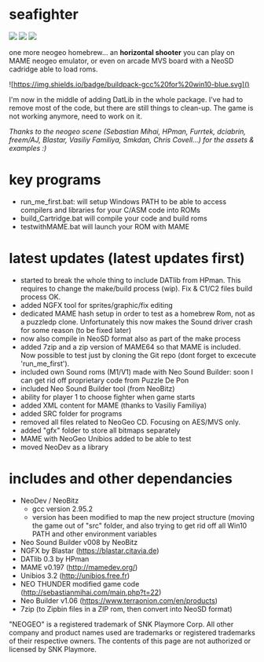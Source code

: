 # seafighter
![](https://img.shields.io/badge/devkit%20platform-windows-ff69b4.svg)
![](https://img.shields.io/badge/game%20platform-MAME-blue.svg)
![](https://img.shields.io/badge/game%20platform-NeoSD%20(real%20MVS%20or%20AES)-blue.svg)

one more neogeo homebrew... an **horizontal shooter** you can play on MAME neogeo emulator, or even on arcade MVS board with a NeoSD cadridge able to load roms.

![https://img.shields.io/badge/buildpack-gcc%20for%20win10-blue.svg]()

I'm now in the middle of adding DatLib in the whole package. I've had to remove most of the code, but there are still things to clean-up. The game is not working anymore, need to work on it.


*Thanks to the neogeo scene (Sebastian Mihai, HPman, Furrtek, dciabrin, freem/AJ, Blastar, Vasiliy Familiya, Smkdan, Chris Covell...) for the assets & examples :)*

# key programs
- run_me_first.bat: will setup Windows PATH to be able to access compilers and libraries for your C/ASM code into ROMs
- build_Cartridge.bat will compile your code and build roms
- testwithMAME.bat will launch your ROM with MAME

# latest updates (latest updates first)
- started to break the whole thing to include DATlib from HPman. This requires to change the make/build process (wip). Fix & C1/C2 files build process OK.
- added NGFX tool for sprites/graphic/fix editing
- dedicated MAME hash setup in order to test as a homebrew Rom, not as a puzzledp clone. Unfortunately this now makes the Sound driver crash for some reason (to be fixed later)
- now also compile in NeoSD format also as part of the make process
- added 7zip and a zip version of MAME64 so that MAME is included. Now possible to test just by cloning the Git repo (dont forget to excecute 'run_me_first').
- included own Sound roms (M1/V1) made with Neo Sound Builder: soon I can get rid off proprietary code from Puzzle De Pon
- included Neo Sound Builder tool (from NeoBitz)
- ability for player 1 to choose fighter when game starts
- added XML content for MAME (thanks to Vasiliy Familiya)
- added SRC folder for programs
- removed all files related to NeoGeo CD. Focusing on AES/MVS only.
- added "gfx" folder to store all bitmaps separately
- MAME with NeoGeo Unibios added to be able to test
- moved NeoDev as a library


# includes and other dependancies
- NeoDev / NeoBitz
  - gcc version 2.95.2
  - version has been modified to map the new project structure (moving the game out of "src" folder, and also trying to get rid off all Win10 PATH and other environment variables
- Neo Sound Builder v008 by NeoBitz
- NGFX by Blastar (https://blastar.citavia.de)
- DATlib 0.3 by HPman
- MAME v0.197 (http://mamedev.org/)
- Unibios 3.2 (http://unibios.free.fr)
- NEO THUNDER modified game code (http://sebastianmihai.com/main.php?t=22)
- Neo Builder v1.06 (https://www.terraonion.com/en/products)
- 7zip (to Zipbin files in a ZIP rom, then convert into NeoSD format)

"NEOGEO" is a registered trademark of SNK Playmore Corp. All other company and product names used are trademarks or registered trademarks of their respective owners.
The contents of this page are not authorized or licensed by SNK Playmore.
